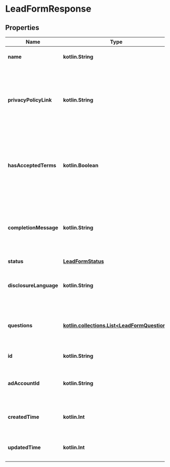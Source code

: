 
# LeadFormResponse

## Properties
Name | Type | Description | Notes
------------ | ------------- | ------------- | -------------
**name** | **kotlin.String** | Internal name of the lead form. |  [optional]
**privacyPolicyLink** | **kotlin.String** | A link to the advertiser&#39;s privacy policy. This will be included in the lead form&#39;s disclosure language. |  [optional]
**hasAcceptedTerms** | **kotlin.Boolean** | Whether the advertiser has accepted Pinterest&#39;s terms of service for creating a lead ad. |  [optional]
**completionMessage** | **kotlin.String** | A message for people who complete the form to let them know what happens next. |  [optional]
**status** | [**LeadFormStatus**](LeadFormStatus.md) |  |  [optional]
**disclosureLanguage** | **kotlin.String** | Additional disclosure language to be included in the lead form. |  [optional]
**questions** | [**kotlin.collections.List&lt;LeadFormQuestion&gt;**](LeadFormQuestion.md) | List of questions to be displayed on the lead form. |  [optional]
**id** | **kotlin.String** | The ID of this lead form |  [optional]
**adAccountId** | **kotlin.String** | The Ad Account ID that this lead form belongs to. |  [optional]
**createdTime** | **kotlin.Int** | Lead form creation time. Unix timestamp in seconds. |  [optional]
**updatedTime** | **kotlin.Int** | Last update time. Unix timestamp in seconds. |  [optional]



